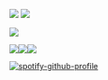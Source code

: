 
[![](https://files.catbox.moe/k2k0me.png)](https://rentry.co/cuIturalphiIistine) [![](https://files.catbox.moe/zuc8x1.png)](https://blarvink.straw.page)

![](https://komarev.com/ghpvc/?username=culturalphilistine&color=850000)


![](https://images-wixmp-ed30a86b8c4ca887773594c2.wixmp.com/f/cf79e087-c4e0-406e-8eed-fc62e1142056/dbq2um2-0cf9f8a1-3a11-4e94-a2d3-34d531d18423.png/v1/fill/w_99,h_56/red_angel_aesthetic_stamp_by_hematology_dbq2um2-fullview.png?token=eyJ0eXAiOiJKV1QiLCJhbGciOiJIUzI1NiJ9.eyJzdWIiOiJ1cm46YXBwOjdlMGQxODg5ODIyNjQzNzNhNWYwZDQxNWVhMGQyNmUwIiwiaXNzIjoidXJuOmFwcDo3ZTBkMTg4OTgyMjY0MzczYTVmMGQ0MTVlYTBkMjZlMCIsIm9iaiI6W1t7ImhlaWdodCI6Ijw9NTYiLCJwYXRoIjoiXC9mXC9jZjc5ZTA4Ny1jNGUwLTQwNmUtOGVlZC1mYzYyZTExNDIwNTZcL2RicTJ1bTItMGNmOWY4YTEtM2ExMS00ZTk0LWEyZDMtMzRkNTMxZDE4NDIzLnBuZyIsIndpZHRoIjoiPD05OSJ9XV0sImF1ZCI6WyJ1cm46c2VydmljZTppbWFnZS5vcGVyYXRpb25zIl19.vZwp7wGZhH793HOWb7-kSPG9zmap0-QIsMNucePDxAw)![](https://images-wixmp-ed30a86b8c4ca887773594c2.wixmp.com/f/f18b676c-b697-460f-bb2e-cec0dd7587e5/daz2eto-339458dd-3727-4c6c-b881-b7f2198ef5d5.png/v1/fill/w_99,h_56/wrath_by_yamborghini_high_daz2eto-fullview.png?token=eyJ0eXAiOiJKV1QiLCJhbGciOiJIUzI1NiJ9.eyJzdWIiOiJ1cm46YXBwOjdlMGQxODg5ODIyNjQzNzNhNWYwZDQxNWVhMGQyNmUwIiwiaXNzIjoidXJuOmFwcDo3ZTBkMTg4OTgyMjY0MzczYTVmMGQ0MTVlYTBkMjZlMCIsIm9iaiI6W1t7ImhlaWdodCI6Ijw9NTYiLCJwYXRoIjoiXC9mXC9mMThiNjc2Yy1iNjk3LTQ2MGYtYmIyZS1jZWMwZGQ3NTg3ZTVcL2RhejJldG8tMzM5NDU4ZGQtMzcyNy00YzZjLWI4ODEtYjdmMjE5OGVmNWQ1LnBuZyIsIndpZHRoIjoiPD05OSJ9XV0sImF1ZCI6WyJ1cm46c2VydmljZTppbWFnZS5vcGVyYXRpb25zIl19.rEEfTaRYLIX2qRdtrydwPNh9NMoW6RNYXojkAl3b52M)![](https://images-wixmp-ed30a86b8c4ca887773594c2.wixmp.com/f/c3fe3b05-bb66-4c60-8e2e-e31dcda9a7d9/db9wdh0-b177adcc-adec-47e6-ae84-b9d7e138a471.png/v1/fill/w_99,h_56/red_graves_stamp_by_hearthstoneadopts_db9wdh0-fullview.png?token=eyJ0eXAiOiJKV1QiLCJhbGciOiJIUzI1NiJ9.eyJzdWIiOiJ1cm46YXBwOjdlMGQxODg5ODIyNjQzNzNhNWYwZDQxNWVhMGQyNmUwIiwiaXNzIjoidXJuOmFwcDo3ZTBkMTg4OTgyMjY0MzczYTVmMGQ0MTVlYTBkMjZlMCIsIm9iaiI6W1t7ImhlaWdodCI6Ijw9NTYiLCJwYXRoIjoiXC9mXC9jM2ZlM2IwNS1iYjY2LTRjNjAtOGUyZS1lMzFkY2RhOWE3ZDlcL2RiOXdkaDAtYjE3N2FkY2MtYWRlYy00N2U2LWFlODQtYjlkN2UxMzhhNDcxLnBuZyIsIndpZHRoIjoiPD05OSJ9XV0sImF1ZCI6WyJ1cm46c2VydmljZTppbWFnZS5vcGVyYXRpb25zIl19.C9wGuYxEjfWtMetVpKx6T7s4aUR7Xa9MlI8DQQ_Pj0g)

[![spotify-github-profile](https://spotify-github-profile.kittinanx.com/api/view?uid=31ld6snspnl7bqiru4xskv4r74tm&cover_image=true&theme=natemoo-re&show_offline=true&background_color=000000&interchange=false&bar_color=7d0505&bar_color_cover=false)](https://github.com/kittinan/spotify-github-profile)
